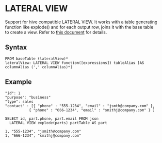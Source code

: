 # LATERAL VIEW

Support for hive compatible LATERAL VIEW. It works with a table generating function like explode() and for each output row, joins it with the base table to create a view. Refer to [this document](https://cwiki.apache.org/confluence/display/Hive/LanguageManual+LateralView) for details.

## Syntax

```pre
FROM baseTable (lateralView)*
lateralView: LATERAL VIEW function([expressions]) tableAlias [AS columnAlias (',' columnAlias)*]

```

## Example

```pre
"id": 1
"purpose": "business"
"type": sales
"contact" : [{ "phone" : "555-1234", "email" : "jsmth@company.com" },
           { "phone" : "666-1234", "email" : "smithj@company.com" } ]

SELECT id, part.phone, part.email FROM json
  LATERAL VIEW explode(parts) partTable AS part

1, "555-1234", "jsmith@company.com"
1, "666-1234", "smithj@company.com"
```
